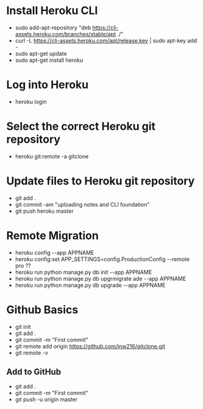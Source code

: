 
# Install Heroku CLI
* sudo add-apt-repository "deb https://cli-assets.heroku.com/branches/stable/apt ./"
* curl -L https://cli-assets.heroku.com/apt/release.key | sudo apt-key add -
* sudo apt-get update
* sudo apt-get install heroku



# Log into Heroku
* heroku login



# Select the correct Heroku git repository
* heroku git:remote -a gitclone


# Update files to Heroku git repository
* git add . 
* git commit -am "uploading notes and CLI foundation"
* git push heroku master

# Remote Migration
* heroku config --app APPNAME
* heroku config:set APP_SETTINGS=config.ProductionConfig --remote pro  ??
* heroku run python manage.py db init --app APPNAME
* heroku run python manage.py db upgrmigrate ade --app APPNAME
* heroku run python manage.py db upgrade --app APPNAME

# Github Basics
* git init
* git add .
* git commit -m "First commit"
* git remote add origin https://github.com/jnw216/gitclone.git
* git remote -v
## Add to GitHub
* git add .
* git commit -m "First commit"
* git push -u origin master
